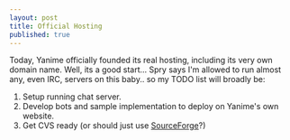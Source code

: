 ```yaml
---
layout: post
title: Official Hosting
published: true
---
```

Today, Yanime officially founded its real hosting, including its very own domain name. Well, its a good start... Spry says I'm allowed to run almost any, even IRC, servers on this baby.. so my TODO list will broadly be:

1. Setup running chat server.  
2. Develop bots and sample implementation to deploy on Yanime's own website.  
3. Get CVS ready (or should just use [SourceForge](http://www.sourceforge.net/)?)


